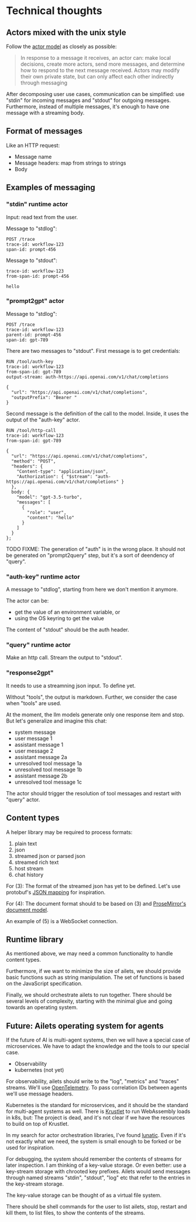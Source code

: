 # Technical thoughts

## Actors mixed with the unix style

Follow the [actor model](https://en.wikipedia.org/wiki/Actor_model) as closely as possible:

> In response to a message it receives, an actor can: make local decisions, create more actors, send more messages, and determine how to respond to the next message received. Actors may modify their own private state, but can only affect each other indirectly through messaging

After decomposing user use cases, communication can be simplified: use "stdin" for incoming messages and "stdout" for outgoing messages. Furthermore, instead of multiple messages, it's enough to have one message with a streaming body.


## Format of messages

Like an HTTP request:

- Message name
- Message headers: map from strings to strings
- Body


## Examples of messaging

### "stdin" runtime actor

Input: read text from the user.

Message to "stdlog":

```
POST /trace
trace-id: workflow-123
span-id: prompt-456
```

Message to "stdout":

```
trace-id: workflow-123
from-span-id: prompt-456

hello
```

### "prompt2gpt" actor

Message to "stdlog":

```
POST /trace
trace-id: workflow-123
parent-id: prompt-456
span-id: gpt-789
```

There are two messages to "stdout". First message is to get credentials:

```
RUN /tool/auth-key
trace-id: workflow-123
from-span-id: gpt-789
output-stream: auth-https://api.openai.com/v1/chat/completions

{
  "url": "https://api.openai.com/v1/chat/completions",
  "outputPrefix": "Bearer "
}
```

Second message is the definition of the call to the model. Inside, it uses the output of the "auth-key" actor.

```
RUN /tool/http-call
trace-id: workflow-123
from-span-id: gpt-789

{
  "url": "https://api.openai.com/v1/chat/completions",
  "method": "POST",
  "headers": {
    "Content-type": "application/json",
    "Authorization": { "$stream": "auth-https://api.openai.com/v1/chat/completions" }
  },
  body: {
    "model": "gpt-3.5-turbo",
    "messages": [
      {
        "role": "user",
        "content": "hello"
      }
    ]
  }
};
```

TODO FIXME: The generation of "auth" is in the wrong place. It should not be generated on "prompt2query" step, but it's a sort of deendency of "query".


### "auth-key" runtime actor

A message to "stdlog", starting from here we don't mention it anymore.

The actor can be:

- get the value of an environment variable, or
- using the OS keyring to get the value

The content of "stdout" should be the auth header.


### "query" runtime actor

Make an http call. Stream the output to "stdout".


### "response2gpt"

It needs to use a streamning json input. To define yet.

Without "tools", the output is markdown. Further, we consider the case when "tools" are used.

At the moment, the llm models generate only one response item and stop. But let's generalize and imagine this chat:

- system message
- user message 1
- assistant message 1
- user message 2
- assistant message 2a
- unresolved tool message 1a
- unresolved tool message 1b
- assistant message 2b
- unresolved tool message 1c

The actor should trigger the resolution of tool messages and restart with "query" actor.


## Content types

A helper library may be required to process formats:

1. plain text
2. json
3. streamed json or parsed json
4. streamed rich text
5. host stream
6. chat history

For (3): The format of the streamed json has yet to be defined. Let's use protobuf's [JSON mapping](https://protobuf.dev/programming-guides/proto3/#json) for inspiration.

For (4): The document format should to be based on (3) and [ProseMirror's document model](https://github.com/ProseMirror/prosemirror-model).

An example of (5) is a WebSocket connection.


## Runtime library

As mentioned above, we may need a common functionality to handle content types.

Furthermore, if we want to minimize the size of ailets, we should provide basic functions such as string manipulation. The set of functions is based on the JavaScript specification.

Finally, we should orchestrate ailets to run together. There should be several levels of complexity, starting with the minimal glue and going towards an operating system.


## Future: Ailets operating system for agents

If the future of AI is multi-agent systems, then we will have a special case of microservices. We have to adapt the knowledge and the tools to our special case.

- Observability
- kubernetes (not yet)

For observability, ailets should write to the "log", "metrics" and "traces" streams. We'll use [OpenTelemetry](https://opentelemetry.io/). To pass correlation IDs between agents we'll use message headers.

Kubernetes is the standard for microservices, and it should be the standard for multi-agent systems as well. There is [Krustlet](https://krustlet.dev/) to run WebAssembly loads in k8s, but: The project is dead, and it's not clear if we have the resources to build on top of Krustlet.

In my search for actor orchestration libraries, I've found [lunatic](https://github.com/lunatic-solutions/lunatic). Even if it's not exactly what we need, the system is small enough to be forked or be used for inspiration.

For debugging, the system should remember the contents of streams for later inspection. I am thinking of a key-value storage. Or even better: use a key-stream storage with chrooted key prefixes. Ailets would send messages through named streams "stdin", "stdout", "log" etc that refer to the entries in the key-stream storage.

The key-value storage can be thought of as a virtual file system.

There should be shell commands for the user to list ailets, stop, restart and kill them, to list files, to show the contents of the streams.

